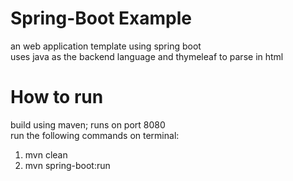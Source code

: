 # Spring-Boot Example
an web application template using spring boot <br>
uses java as the backend language and thymeleaf to parse in html <br>

# How to run
build using maven; runs on port 8080 <br>
run the following commands on terminal: <br>
1) mvn clean <br>
2) mvn spring-boot:run <br>
